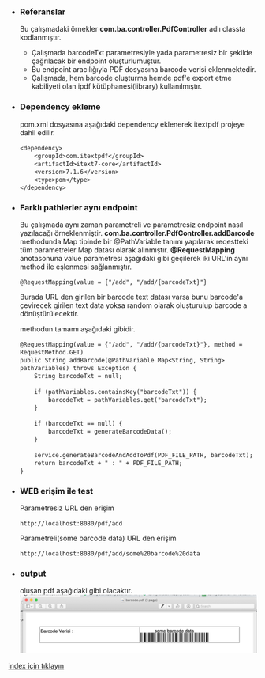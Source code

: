 * ### Referanslar
    Bu çalışmadaki örnekler **com.ba.controller.PdfController** adlı classta  kodlanmıştır.
    - Çalışmada barcodeTxt parametresiyle yada parametresiz bir şekilde çağrılacak bir endpoint oluşturlumuştur.
    - Bu endpoint aracılığıyla PDF dosyasına barcode verisi eklenmektedir.
    - Çalışmada, hem barcode oluşturma hemde pdf'e export etme kabiliyeti olan ipdf kütüphanesi(library) kullanılmıştır.

* ### Dependency ekleme 
    pom.xml dosyasına aşağıdaki dependency eklenerek itextpdf projeye dahil edilir.
    ```
    <dependency>
        <groupId>com.itextpdf</groupId>
        <artifactId>itext7-core</artifactId>
        <version>7.1.6</version>
        <type>pom</type>
    </dependency>
    ```    
  
* ### Farklı pathlerler aynı endpoint
    Bu çalışmada aynı zaman parametreli ve parametresiz endpoint nasıl yazılacağı örneklenmiştir.
    **com.ba.controller.PdfController.addBarcode** methodunda  Map tipinde bir @PathVariable tanımı yapılarak  reqestteki tüm parametreler Map datası olarak alınmıştır.
    **@RequestMapping** anotasonuna value parametresi aşağıdaki gibi geçilerek iki URL'in aynı method ile eşlenmesi sağlanmıştır.
    
    ```
    @RequestMapping(value = {"/add", "/add/{barcodeTxt}"}
    ```    
    Burada URL den girilen bir barcode text datası varsa bunu barcode'a çevirecek girilen text data yoksa random olarak oluşturulup barcode a dönüştürülecektir.
    
    methodun tamamı aşağıdaki gibidir.
    ```
    @RequestMapping(value = {"/add", "/add/{barcodeTxt}"}, method = RequestMethod.GET)
    public String addBarcode(@PathVariable Map<String, String> pathVariables) throws Exception {
        String barcodeTxt = null;
    
        if (pathVariables.containsKey("barcodeTxt")) {
            barcodeTxt = pathVariables.get("barcodeTxt");
        }
    
        if (barcodeTxt == null) {
            barcodeTxt = generateBarcodeData();
        }
    
        service.generateBarcodeAndAddToPdf(PDF_FILE_PATH, barcodeTxt);
        return barcodeTxt + " : " + PDF_FILE_PATH;
    }
    ```    

* ### WEB erişim ile test
    Parametresiz URL den erişim
    ```
    http://localhost:8080/pdf/add
    ```
    Parametreli(some barcode data) URL den erişim
    ```
    http://localhost:8080/pdf/add/some%20barcode%20data
    ```

* ### output
    oluşan pdf aşağıdaki gibi olacaktır.
    ![](../screenshots/itextpdfBarcodeAndPdfResult.png)


[index için tıklayın](../README.md)
